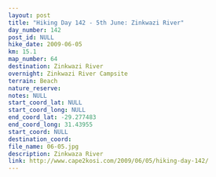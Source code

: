 ```yaml
---
layout: post
title: "Hiking Day 142 - 5th June: Zinkwazi River"
day_number: 142
post_id: NULL
hike_date: 2009-06-05
km: 15.1
map_number: 64
destination: Zinkwazi River
overnight: Zinkwazi River Campsite
terrain: Beach
nature_reserve: 
notes: NULL
start_coord_lat: NULL
start_coord_long: NULL
end_coord_lat: -29.277483
end_coord_long: 31.43955
start_coord: NULL
destination_coord: 
file_name: 06-05.jpg
description: Zinkwaza River
link: http://www.cape2kosi.com/2009/06/05/hiking-day-142/
---
```

